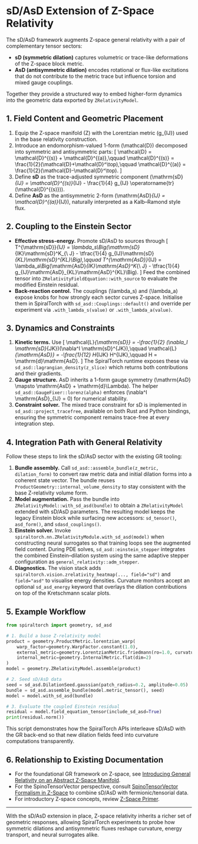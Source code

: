 # sD/AsD Extension of Z-Space Relativity

The sD/AsD framework augments Z-space general relativity with a pair of complementary tensor sectors:

- **sD (symmetric dilation)** captures volumetric or trace-like deformations of the Z-space block metric.
- **AsD (antisymmetric dilation)** encodes rotational or flux-like excitations that do not contribute to the metric trace but influence torsion and mixed gauge couplings.

Together they provide a structured way to embed higher-form dynamics into the geometric data exported by `ZRelativityModel`.

## 1. Field Content and Geometric Placement

1. Equip the Z-space manifold \(Z\) with the Lorentzian metric \(g_{IJ}\) used in the base relativity construction.
2. Introduce an endomorphism-valued 1-form \(\mathcal{D}\) decomposed into symmetric and antisymmetric parts:
   \[
   \mathcal{D} = \mathcal{D}^{(s)} + \mathcal{D}^{(a)},\qquad \mathcal{D}^{(s)} = \frac{1}{2}(\mathcal{D}+\mathcal{D}^\top),\qquad \mathcal{D}^{(a)} = \frac{1}{2}(\mathcal{D}-\mathcal{D}^\top).
   \]
3. Define **sD** as the trace-adjusted symmetric component \(\mathrm{sD}_{IJ} = \mathcal{D}^{(s)}_{IJ} - \frac{1}{4} g_{IJ} \operatorname{tr}(\mathcal{D}^{(s)})\).
4. Define **AsD** as the antisymmetric 2-form \(\mathrm{AsD}_{IJ} = \mathcal{D}^{(a)}_{IJ}\), naturally interpreted as a Kalb–Ramond style flux.

## 2. Coupling to the Einstein Sector

- **Effective stress-energy.** Promote sD/AsD to sources through
  \[
  T^{\mathrm{sD}}_{IJ} = \lambda_s\Big(\mathrm{sD}_{IK}\mathrm{sD}^K_{\ J} - \tfrac{1}{4} g_{IJ}\mathrm{sD}_{KL}\mathrm{sD}^{KL}\Big),\qquad
  T^{\mathrm{AsD}}_{IJ} = \lambda_a\Big(\mathrm{AsD}_{IK}\mathrm{AsD}^K_{\ J} - \tfrac{1}{4} g_{IJ}\mathrm{AsD}_{KL}\mathrm{AsD}^{KL}\Big).
  \]
  Feed the combined tensor into `ZRelativityFieldEquation::with_source` to evaluate the modified Einstein residual.
- **Back-reaction control.** The couplings \(\lambda_s\) and \(\lambda_a\) expose knobs for how strongly each sector curves Z-space. Initialise them in SpiralTorch with `sd_asd::Couplings::default()` and override per experiment via `.with_lambda_s(value)` or `.with_lambda_a(value)`.

## 3. Dynamics and Constraints

1. **Kinetic terms.** Use
   \[
   \mathcal{L}_{\mathrm{sD}} = -\frac{1}{2} (\nabla_I \mathrm{sD}_{JK})(\nabla^I \mathrm{sD}^{JK}),\qquad
   \mathcal{L}_{\mathrm{AsD}} = -\frac{1}{12} H_{IJK} H^{IJK},\qquad H = \mathrm{d}\mathrm{AsD}.
   \]
   The SpiralTorch runtime exposes these via `sd_asd::lagrangian_density(z_slice)` which returns both contributions and their gradients.
2. **Gauge structure.** AsD inherits a 1-form gauge symmetry \(\mathrm{AsD} \mapsto \mathrm{AsD} + \mathrm{d}\Lambda\). The helper `sd_asd::GaugeFixer::lorenz(alpha)` enforces \(\nabla^I \mathrm{AsD}_{IJ} = 0\) for numerical stability.
3. **Constraint solver.** The mixed trace constraint for sD is implemented in `sd_asd::project_tracefree`, available on both Rust and Python bindings, ensuring the symmetric component remains trace-free at every integration step.

## 4. Integration Path with General Relativity

Follow these steps to link the sD/AsD sector with the existing GR tooling:

1. **Bundle assembly.** Call `sd_asd::assemble_bundle(z_metric, dilation_form)` to convert raw metric data and initial dilation forms into a coherent state vector. The bundle reuses `ProductGeometry::internal_volume_density` to stay consistent with the base Z-relativity volume form.
2. **Model augmentation.** Pass the bundle into `ZRelativityModel::with_sd_asd(bundle)` to obtain a `ZRelativityModel` extended with sD/AsD parameters. The resulting model keeps the legacy Einstein block while surfacing new accessors: `sd_tensor()`, `asd_form()`, and `sdasd_couplings()`.
3. **Einstein solver.** Invoke `spiraltorch.nn.ZRelativityModule.with_sd_asd(model)` when constructing neural surrogates so that training loops see the augmented field content. During PDE solves, `sd_asd::einstein_stepper` integrates the combined Einstein–dilation system using the same adaptive stepper configuration as `general_relativity::adm_stepper`.
4. **Diagnostics.** The vision stack adds `spiraltorch.vision.zrelativity_heatmap(..., field="sd")` and `field="asd"` to visualise energy densities. Curvature monitors accept an optional `sd_asd_energy` keyword that overlays the dilation contributions on top of the Kretschmann scalar plots.

## 5. Example Workflow

```python
from spiraltorch import geometry, sd_asd

# 1. Build a base Z-relativity model
product = geometry.ProductMetric.lorentzian_warp(
    warp_factor=geometry.WarpFactor.constant(1.0),
    external_metric=geometry.LorentzianMetric.friedmann(ro=1.0, curvature=0.0),
    internal_metric=geometry.InternalMetric.flat(dim=2)
)
model = geometry.ZRelativityModel.assemble(product)

# 2. Seed sD/AsD data
seed = sd_asd.DilationSeed.gaussian(patch_radius=0.2, amplitude=0.05)
bundle = sd_asd.assemble_bundle(model.metric_tensor(), seed)
model = model.with_sd_asd(bundle)

# 3. Evaluate the coupled Einstein residual
residual = model.field_equation_tensor(include_sd_asd=True)
print(residual.norm())
```

This script demonstrates how the SpiralTorch APIs interleave sD/AsD with the GR back-end so that new dilation fields feed into curvature computations transparently.

## 6. Relationship to Existing Documentation

- For the foundational GR framework on Z-space, see [Introducing General Relativity on an Abstract Z-Space Manifold](general_relativity_zspace.md).
- For the SpinoTensorVector perspective, consult [SpinoTensorVector Formalism in Z-Space](stv_z_space.md) to combine sD/AsD with fermionic/tensorial data.
- For introductory Z-space concepts, review [Z-Space Primer](zspace_intro.md).

---

With the sD/AsD extension in place, Z-space relativity inherits a richer set of geometric responses, allowing SpiralTorch experiments to probe how symmetric dilations and antisymmetric fluxes reshape curvature, energy transport, and neural surrogates alike.

